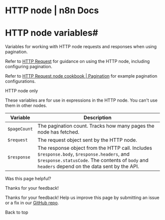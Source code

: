 # HTTP node | n8n Docs

[ ](https://github.com/n8n-io/n8n-docs/edit/main/docs/code/builtin/http-node-variables.md "Edit this page")

# HTTP node variables#

Variables for working with HTTP node requests and responses when using pagination.

Refer to [HTTP Request](../../../integrations/builtin/core-nodes/n8n-nodes-base.httprequest/) for guidance on using the HTTP node, including configuring pagination.

Refer to [HTTP Request node cookbook | Pagination](../../cookbook/http-node/pagination/) for example pagination configurations.

HTTP node only

These variables are for use in expressions in the HTTP node. You can't use them in other nodes.

Variable | Description  
---|---  
`$pageCount` | The pagination count. Tracks how many pages the node has fetched.  
`$request` | The request object sent by the HTTP node.  
`$response` | The response object from the HTTP call. Includes `$response.body`, `$response.headers`, and `$response.statusCode`. The contents of `body` and `headers` depend on the data sent by the API.  
Was this page helpful? 

Thanks for your feedback! 

Thanks for your feedback! Help us improve this page by submitting an issue or a fix in our [GitHub repo](https://github.com/n8n-io/n8n-docs). 

Back to top